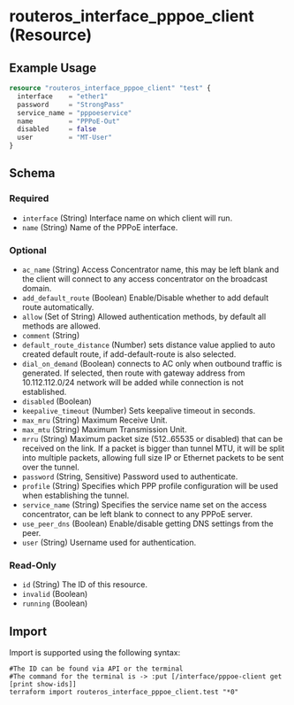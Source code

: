 # routeros_interface_pppoe_client (Resource)


## Example Usage
```terraform
resource "routeros_interface_pppoe_client" "test" {
  interface    = "ether1"
  password     = "StrongPass"
  service_name = "pppoeservice"
  name         = "PPPoE-Out"
  disabled     = false
  user         = "MT-User"
}
```

<!-- schema generated by tfplugindocs -->
## Schema

### Required

- `interface` (String) Interface name on which client will run.
- `name` (String) Name of the PPPoE interface.

### Optional

- `ac_name` (String) Access Concentrator name, this may be left blank and the client will connect to any access concentrator on the broadcast domain.
- `add_default_route` (Boolean) Enable/Disable whether to add default route automatically.
- `allow` (Set of String) Allowed authentication methods, by default all methods are allowed.
- `comment` (String)
- `default_route_distance` (Number) sets distance value applied to auto created default route, if add-default-route is also selected.
- `dial_on_demand` (Boolean) connects to AC only when outbound traffic is generated. If selected, then route with gateway address from 10.112.112.0/24 network will be added while connection is not established.
- `disabled` (Boolean)
- `keepalive_timeout` (Number) Sets keepalive timeout in seconds.
- `max_mru` (String) Maximum Receive Unit.
- `max_mtu` (String) Maximum Transmission Unit.
- `mrru` (String) Maximum packet size (512..65535 or disabled) that can be received on the link. If a packet is bigger than tunnel MTU, it will be split into multiple packets, allowing full size IP or Ethernet packets to be sent over the tunnel.
- `password` (String, Sensitive) Password used to authenticate.
- `profile` (String) Specifies which PPP profile configuration will be used when establishing the tunnel.
- `service_name` (String) Specifies the service name set on the access concentrator, can be left blank to connect to any PPPoE server.
- `use_peer_dns` (Boolean) Enable/disable getting DNS settings from the peer.
- `user` (String) Username used for authentication.

### Read-Only

- `id` (String) The ID of this resource.
- `invalid` (Boolean)
- `running` (Boolean)

## Import
Import is supported using the following syntax:
```shell
#The ID can be found via API or the terminal
#The command for the terminal is -> :put [/interface/pppoe-client get [print show-ids]]
terraform import routeros_interface_pppoe_client.test "*0"
```
